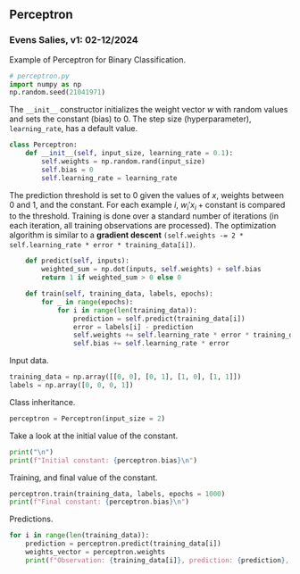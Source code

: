 ## Perceptron
###   Evens Salies, v1: 02-12/2024

Example of Perceptron for Binary Classification.

```python
# perceptron.py
import numpy as np
np.random.seed(21041971)
```

The `__init__` constructor initializes the weight vector $w$ with random values and sets the constant (bias) to 0. The step size (hyperparameter), `learning_rate`, has a default value.

```python
class Perceptron:
    def __init__(self, input_size, learning_rate = 0.1):
        self.weights = np.random.rand(input_size)
        self.bias = 0
        self.learning_rate = learning_rate
```

The prediction threshold is set to 0 given the values of $x$, weights between 0 and 1, and the constant. For each example $i$, $w_i'x_i + \text{constant}$ is compared to the threshold. Training is done over a standard number of iterations (in each iteration, all training observations are processed). The optimization algorithm is similar to a __gradient descent__ `(self.weights -= 2 * self.learning_rate * error * training_data[i])`.

```python
    def predict(self, inputs):
        weighted_sum = np.dot(inputs, self.weights) + self.bias
        return 1 if weighted_sum > 0 else 0

    def train(self, training_data, labels, epochs):
        for _ in range(epochs):
            for i in range(len(training_data)):
                prediction = self.predict(training_data[i])
                error = labels[i] - prediction
                self.weights += self.learning_rate * error * training_data[i]
                self.bias += self.learning_rate * error
```
Input data.

```python
training_data = np.array([[0, 0], [0, 1], [1, 0], [1, 1]])
labels = np.array([0, 0, 0, 1])
```

Class inheritance.

```python
perceptron = Perceptron(input_size = 2)
```

Take a look at the initial value of the constant.

```python
print("\n")
print(f"Initial constant: {perceptron.bias}\n")
```

Training, and final value of the constant.

```python
perceptron.train(training_data, labels, epochs = 1000)
print(f"Final constant: {perceptron.bias}\n")
```

Predictions.

```python
for i in range(len(training_data)):
    prediction = perceptron.predict(training_data[i])
    weights_vector = perceptron.weights
    print(f"Observation: {training_data[i]}, prediction: {prediction}, coefficient: {weights_vector}")
```